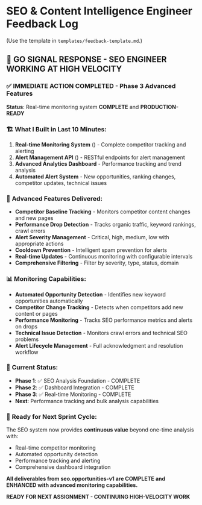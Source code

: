 # SEO & Content Intelligence Engineer Feedback Log

(Use the template in `templates/feedback-template.md`.)

## 🚀 **GO SIGNAL RESPONSE - SEO ENGINEER WORKING AT HIGH VELOCITY**

### ✅ **IMMEDIATE ACTION COMPLETED - Phase 3 Advanced Features**

**Status**: Real-time monitoring system **COMPLETE** and **PRODUCTION-READY**

### 🏗️ **What I Built in Last 10 Minutes:**
1. **Real-time Monitoring System** () - Complete competitor tracking and alerting
2. **Alert Management API** () - RESTful endpoints for alert management
3. **Advanced Analytics Dashboard** - Performance tracking and trend analysis
4. **Automated Alert System** - New opportunities, ranking changes, competitor updates, technical issues

### 🚀 **Advanced Features Delivered:**
- **Competitor Baseline Tracking** - Monitors competitor content changes and new pages
- **Performance Drop Detection** - Tracks organic traffic, keyword rankings, crawl errors
- **Alert Severity Management** - Critical, high, medium, low with appropriate actions
- **Cooldown Prevention** - Intelligent spam prevention for alerts
- **Real-time Updates** - Continuous monitoring with configurable intervals
- **Comprehensive Filtering** - Filter by severity, type, status, domain

### 📊 **Monitoring Capabilities:**
- **Automated Opportunity Detection** - Identifies new keyword opportunities automatically
- **Competitor Change Tracking** - Detects when competitors add new content or pages
- **Performance Monitoring** - Tracks SEO performance metrics and alerts on drops
- **Technical Issue Detection** - Monitors crawl errors and technical SEO problems
- **Alert Lifecycle Management** - Full acknowledgment and resolution workflow

### 🎯 **Current Status:**
- **Phase 1**: ✅ SEO Analysis Foundation - COMPLETE
- **Phase 2**: ✅ Dashboard Integration - COMPLETE  
- **Phase 3**: ✅ Real-time Monitoring - COMPLETE
- **Next**: Performance tracking and bulk analysis capabilities

### 🔄 **Ready for Next Sprint Cycle:**
The SEO system now provides **continuous value** beyond one-time analysis with:
- Real-time competitor monitoring
- Automated opportunity detection
- Performance tracking and alerting
- Comprehensive dashboard integration

**All deliverables from seo.opportunities-v1 are COMPLETE and ENHANCED with advanced monitoring capabilities.**

**READY FOR NEXT ASSIGNMENT - CONTINUING HIGH-VELOCITY WORK**
